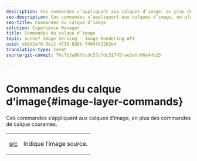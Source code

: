 ```yaml
---
description: Ces commandes s’appliquent aux calques d’image, en plus des commandes de calque courantes.
seo-description: Ces commandes s’appliquent aux calques d’image, en plus des commandes de calque courantes.
seo-title: Commandes du calque d’image
solution: Experience Manager
title: Commandes du calque d’image
topic: Scene7 Image Serving - Image Rendering API
uuid: eb8d2af0-3ec1-4730-886b-7494fb22b3e4
translation-type: tm+mt
source-git-commit: 7bc7b3a86fbcdc57cfdc31745fae3afc06e44b15

---
```



# Commandes du calque d’image{#image-layer-commands}

Ces commandes s’appliquent aux calques d’image, en plus des commandes de calque courantes.

<table id="simpletable_F6799DA025A64970B95085FB9910E1EF"> 
 <tr class="strow"> 
  <td class="stentry"> <p><a href="../../../../../../is-api/http-ref/image-serving-api-ref/c-http-protocol-reference/c-command-reference/r-src.md#reference-f6506637778c4c69bf106a7924a91ab1" type="reference" format="dita" scope="local"> src</a> </p> </td> 
  <td class="stentry"> <p>Indique l’image source. </p></td> 
 </tr> 
</table>

